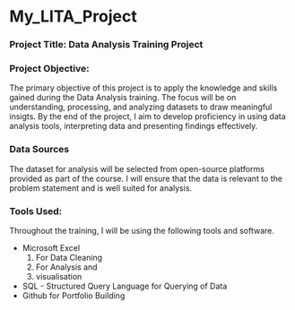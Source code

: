 # My_LITA_Project

### Project Title: Data Analysis Training Project

### Project Objective: 
The primary objective of this project is to apply the knowledge and skills gained during the Data Analysis training. The focus will be on understanding, processing, and analyzing datasets to draw meaningful insigts. By the end of the project, I aim to develop proficiency in using data analysis tools, interpreting data and presenting findings effectively.

### Data Sources
The dataset for analysis will be selected from open-source platforms provided as part of the course. I will ensure that the data is relevant to the problem statement and is well suited for analysis.

### Tools Used:
Throughout the training, I will be using the following tools and software.

- Microsoft Excel
    1. For Data Cleaning
    2. For Analysis and
    3. visualisation
- SQL - Structured Query Language for Querying of Data
- Github for Portfolio Building
